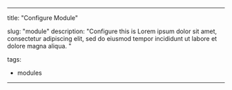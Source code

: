 
---
title: "Configure Module"

slug: "module"
description: "Configure this is Lorem ipsum dolor sit amet, consectetur adipiscing elit, sed do eiusmod tempor incididunt ut labore et dolore magna aliqua. "

tags:
- modules



---

